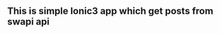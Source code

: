 ## This is simple Ionic3 app which get posts from swapi api

<p align=center>
  <img src="src/assets/star1.png>

</p>
